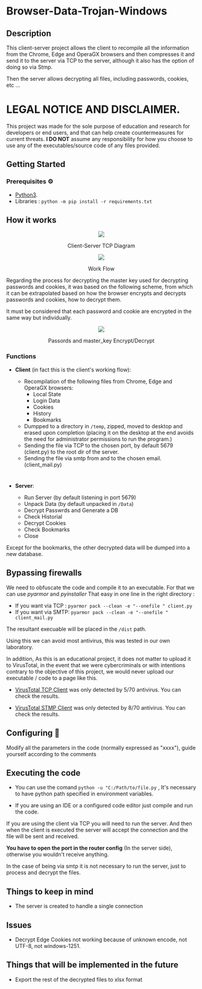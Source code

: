 # Browser-Data-Trojan-Windows

## Description

This client-server project allows the client to recompile all the information from the Chrome, Edge and OperaGX browsers and then compresses it and send it to the server via TCP to the server, although it also has the option of doing so via Stmp.

Then the server allows decrypting all files, including passwords, cookies, etc ...

# **LEGAL NOTICE AND DISCLAIMER**.
This project was made for the sole purpose of education and research for developers or end users, and that can help create countermeasures for current threats.
**I DO NOT** assume any responsibility for how you choose to use any of the executables/source code of any files provided.


## Getting Started

### Prerequisites ⚙️

* [Python3](https://www.python.org/downloads/).
* Libraries : ```python -m pip install -r requirements.txt```


## How it works

<p align="center"><img src = "https://i.ibb.co/MNjhHtd/Untitled-Diagram.png"></p>
<p align="center">Client-Server TCP Diagram</p>

<p align="center"><img src = "https://i.ibb.co/nMVwwFj/Untitled-Diagram-1.png"></p>
<p align="center">Work Flow</p>

Regarding the process for decrypting the master key used for decrypting passwords and cookies, it was based on the following scheme, from which it can be extrapolated based on how the browser encrypts and decrypts passwords and cookies, how to decrypt them.

It must be considered that each password and cookie are encrypted in the same way but individually.

<p align="center"><img src = "https://i.ibb.co/hBzg6jY/Untitled-Diagram-1.jpg"></p>
<p align="center">Passords and master_key Encrypt/Decrypt</p>

### Functions
* **Client** (in fact this is the client's working flow):

  * Recompilation of the following files from Chrome, Edge and OperaGX browsers:
    * Local State 
    * Login Data 
    * Cookies 
    * History 
    * Bookmarks
  * Dumpped to a directory in  ```/temp```, zipped, moved to desktop and erased upon completion (placing it on the desktop at the end avoids the need for administrator permissions to run the program.)
  * Sending the file via TCP to the chosen port, by default 5679 (client.py) to the root dir of the server.
  * Sending the file via smtp from and to the chosen email. (client_mail.py)
#
* **Server**:

  * Run Server (by default listening in port 5679)
  * Unpack Data (by default unpacked in ```/Data```)
  * Decrypt Passwrds and Generate a DB
  * Check Historial
  * Decrypt Cookies
  * Check Bookmarks
  * Close

Except for the bookmarks, the other decrypted data will be dumped into a new database.


## Bypassing firewalls

We need to obfuscate the code and compile it to an executable.
For that we can use *pyarmor* and *pyinstaller*
That easy in one line in the right directory : 
* If you want via TCP : ```pyarmor pack --clean -e "--onefile " client.py```
* If you want via SMTP: ```pyarmor pack --clean -e "--onefile " client_mail.py```

The resultant execuable will be placed in the ```/dist``` path.

Using this we can avoid most antivirus, this was tested in our own laboratory.

In addition, As this is an educational project, it does not matter to upload it to VirusTotal, in the event that we were cybercriminals or with intentions contrary to the objective of this project, we would never upload our executable / code to a page like this.

* [VirusTotal TCP Client](https://www.virustotal.com/gui/file/76e41fdaa189070aabdff0d125048ef6958f311bd3cda175bf7f35e2e9a38ad0/detection) 
was only detected by 5/70 antivirus. You can check the results.

* [VirusTotal STMP Client](https://www.virustotal.com/gui/file/3adadd3324593c3a952b747ffda9c105603d9753950486b13ee6b99ffa8f6498/detection) 
was only detected by 8/70 antivirus. You can check the results.


## Configuring 🔧

Modify all the parameters in the code (normally expressed as "xxxx"), guide yourself according to the comments


## Executing the code

* You can use the comand ```python -u "C:/Path/to/file.py``` , It's necessary to have python path specified in environment variables.

* If you are using an IDE or a configured code editor just compile and run the code.

If you are using the client via TCP you will need to run the server.
And then when the client is executed the server will accept the connection and the file will be sent and received.

**You have to open the port in the router config** (In the server side), otherwise you wouldn't receive anything.

In the case of being via smtp it is not necessary to run the server, just to process and decrypt the files.


## Things to keep in mind

* The server is created to handle a single connection

## Issues

- Decrypt Edge Cookies not working because of unknown encode, not UTF-8, not windows-1251.


## Things that will be implemented in the future

- Export the rest of the decrypted files to xlsx format


